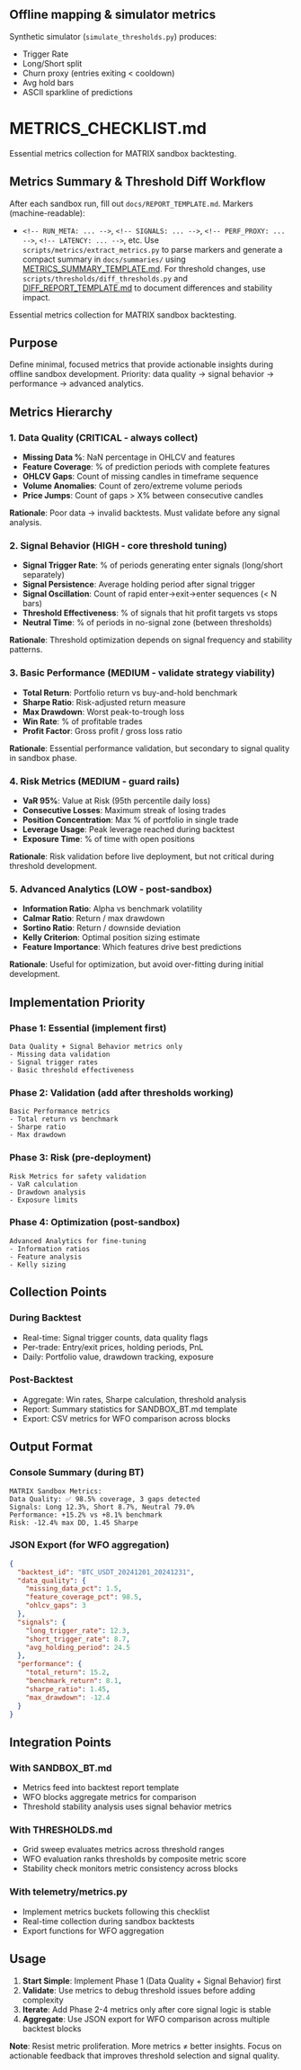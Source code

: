 ## Offline mapping & simulator metrics

Synthetic simulator (`simulate_thresholds.py`) produces:
- Trigger Rate
- Long/Short split
- Churn proxy (entries exiting < cooldown)
- Avg hold bars
- ASCII sparkline of predictions

# METRICS_CHECKLIST.md

Essential metrics collection for MATRIX sandbox backtesting.

<!-- Existing content -->

## Metrics Summary & Threshold Diff Workflow

After each sandbox run, fill out `docs/REPORT_TEMPLATE.md`.
Markers (machine-readable):
  - `<!-- RUN_META: ... -->`, `<!-- SIGNALS: ... -->`, `<!-- PERF_PROXY: ... -->`, `<!-- LATENCY: ... -->`, etc.
Use `scripts/metrics/extract_metrics.py` to parse markers and generate a compact summary in `docs/summaries/` using [METRICS_SUMMARY_TEMPLATE.md](../METRICS_SUMMARY_TEMPLATE.md).
For threshold changes, use `scripts/thresholds/diff_thresholds.py` and [DIFF_REPORT_TEMPLATE.md](../DIFF_REPORT_TEMPLATE.md) to document differences and stability impact.

Essential metrics collection for MATRIX sandbox backtesting.

## Purpose
Define minimal, focused metrics that provide actionable insights during offline sandbox development.
Priority: data quality → signal behavior → performance → advanced analytics.

## Metrics Hierarchy

### 1. Data Quality (CRITICAL - always collect)
- **Missing Data %**: NaN percentage in OHLCV and features
- **Feature Coverage**: % of prediction periods with complete features
- **OHLCV Gaps**: Count of missing candles in timeframe sequence
- **Volume Anomalies**: Count of zero/extreme volume periods
- **Price Jumps**: Count of gaps > X% between consecutive candles

**Rationale**: Poor data → invalid backtests. Must validate before any signal analysis.

### 2. Signal Behavior (HIGH - core threshold tuning)
- **Signal Trigger Rate**: % of periods generating enter signals (long/short separately)
- **Signal Persistence**: Average holding period after signal trigger
- **Signal Oscillation**: Count of rapid enter→exit→enter sequences (< N bars)
- **Threshold Effectiveness**: % of signals that hit profit targets vs stops
- **Neutral Time**: % of periods in no-signal zone (between thresholds)

**Rationale**: Threshold optimization depends on signal frequency and stability patterns.

### 3. Basic Performance (MEDIUM - validate strategy viability)
- **Total Return**: Portfolio return vs buy-and-hold benchmark
- **Sharpe Ratio**: Risk-adjusted return measure
- **Max Drawdown**: Worst peak-to-trough loss
- **Win Rate**: % of profitable trades
- **Profit Factor**: Gross profit / gross loss ratio

**Rationale**: Essential performance validation, but secondary to signal quality in sandbox phase.

### 4. Risk Metrics (MEDIUM - guard rails)
- **VaR 95%**: Value at Risk (95th percentile daily loss)
- **Consecutive Losses**: Maximum streak of losing trades
- **Position Concentration**: Max % of portfolio in single trade
- **Leverage Usage**: Peak leverage reached during backtest
- **Exposure Time**: % of time with open positions

**Rationale**: Risk validation before live deployment, but not critical during threshold development.

### 5. Advanced Analytics (LOW - post-sandbox)
- **Information Ratio**: Alpha vs benchmark volatility
- **Calmar Ratio**: Return / max drawdown
- **Sortino Ratio**: Return / downside deviation
- **Kelly Criterion**: Optimal position sizing estimate
- **Feature Importance**: Which features drive best predictions

**Rationale**: Useful for optimization, but avoid over-fitting during initial development.

## Implementation Priority

### Phase 1: Essential (implement first)
```
Data Quality + Signal Behavior metrics only
- Missing data validation
- Signal trigger rates
- Basic threshold effectiveness
```

### Phase 2: Validation (add after thresholds working)
```
Basic Performance metrics
- Total return vs benchmark
- Sharpe ratio
- Max drawdown
```

### Phase 3: Risk (pre-deployment)
```
Risk Metrics for safety validation
- VaR calculation
- Drawdown analysis
- Exposure limits
```

### Phase 4: Optimization (post-sandbox)
```
Advanced Analytics for fine-tuning
- Information ratios
- Feature analysis
- Kelly sizing
```

## Collection Points

### During Backtest
- Real-time: Signal trigger counts, data quality flags
- Per-trade: Entry/exit prices, holding periods, PnL
- Daily: Portfolio value, drawdown tracking, exposure

### Post-Backtest
- Aggregate: Win rates, Sharpe calculation, threshold analysis
- Report: Summary statistics for SANDBOX_BT.md template
- Export: CSV metrics for WFO comparison across blocks

## Output Format

### Console Summary (during BT)
```
MATRIX Sandbox Metrics:
Data Quality: ✅ 98.5% coverage, 3 gaps detected
Signals: Long 12.3%, Short 8.7%, Neutral 79.0%
Performance: +15.2% vs +8.1% benchmark
Risk: -12.4% max DD, 1.45 Sharpe
```

### JSON Export (for WFO aggregation)
```json
{
  "backtest_id": "BTC_USDT_20241201_20241231",
  "data_quality": {
    "missing_data_pct": 1.5,
    "feature_coverage_pct": 98.5,
    "ohlcv_gaps": 3
  },
  "signals": {
    "long_trigger_rate": 12.3,
    "short_trigger_rate": 8.7,
    "avg_holding_period": 24.5
  },
  "performance": {
    "total_return": 15.2,
    "benchmark_return": 8.1,
    "sharpe_ratio": 1.45,
    "max_drawdown": -12.4
  }
}
```

## Integration Points

### With SANDBOX_BT.md
- Metrics feed into backtest report template
- WFO blocks aggregate metrics for comparison
- Threshold stability analysis uses signal behavior metrics

### With THRESHOLDS.md
- Grid sweep evaluates metrics across threshold ranges
- WFO evaluation ranks thresholds by composite metric score
- Stability check monitors metric consistency across blocks

### With telemetry/metrics.py
- Implement metrics buckets following this checklist
- Real-time collection during sandbox backtests
- Export functions for WFO aggregation

## Usage

1. **Start Simple**: Implement Phase 1 (Data Quality + Signal Behavior) first
2. **Validate**: Use metrics to debug threshold issues before adding complexity
3. **Iterate**: Add Phase 2-4 metrics only after core signal logic is stable
4. **Aggregate**: Use JSON export for WFO comparison across multiple backtest blocks

**Note**: Resist metric proliferation. More metrics ≠ better insights. Focus on actionable feedback that improves threshold selection and signal quality.
